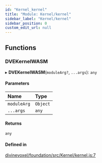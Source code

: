```yaml
---
id: "Kernel_kernel"
title: "Module: Kernel/kernel"
sidebar_label: "Kernel/kernel"
sidebar_position: 0
custom_edit_url: null
---
```


## Functions

### DVEKernelWASM

▸ **DVEKernelWASM**(`moduleArg?`, `...args`): `any`

#### Parameters

| Name | Type |
| :------ | :------ |
| `moduleArg` | `Object` |
| `...args` | `any` |

#### Returns

`any`

#### Defined in

[divinevoxel/foundation/src/Kernel/kernel.js:7](https://github.com/lucasdamianjohnson/DivineVoxelEngine/blob/596fa7391478620ed460dfb4856ff0a763b91c49/divinevoxel/foundation/src/Kernel/kernel.js#L7)
